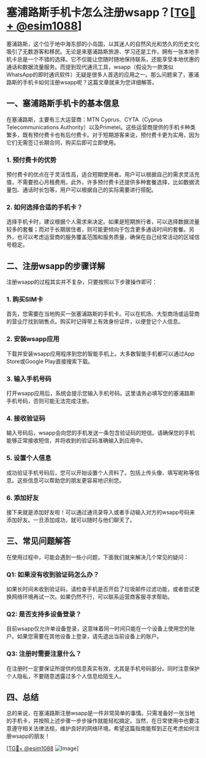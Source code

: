 # 塞浦路斯手机卡怎么注册wsapp？[[TG💪+ @esim1088](https://t.me/s/esim1088)]

塞浦路斯，这个位于地中海东部的小岛国，以其迷人的自然风光和悠久的历史文化吸引了无数游客和移民。无论是来塞浦路斯旅游、学习还是工作，拥有一张本地手机卡总是一个不错的选择。它不仅能让您随时随地保持联系，还能享受本地优惠的通话和数据流量服务。而提到现代通讯工具，wsapp（假设为一款类似WhatsApp的即时通讯软件）无疑是很多人首选的应用之一。那么问题来了，塞浦路斯的手机卡如何注册wsapp呢？这篇文章就来为您详细解答。

## 一、塞浦路斯手机卡的基本信息

在塞浦路斯，主要有三大运营商：MTN Cyprus、CYTA（Cyprus Telecommunications Authority）以及Primetel。这些运营商提供的手机卡种类繁多，既有预付费卡也有后付费卡。对于短期游客来说，预付费卡更为实用，因为它们无需签订长期合同，购买后即可立即使用。

### 1. 预付费卡的优势
预付费卡的优点在于灵活性高，适合短期使用者。用户可以根据自己的需求灵活充值，不需要担心月租费用。此外，许多预付费卡还提供多种套餐选择，比如数据流量包、通话时长包等，用户可以根据自己的实际需要进行搭配。

### 2. 如何选择合适的手机卡？
选择手机卡时，建议根据个人需求来决定。如果是短期旅行者，可以选择数据流量较多的套餐；而对于长期居住者，则可能更倾向于包含更多通话时间的套餐。另外，也可以考虑运营商的服务覆盖范围和服务质量，确保在自己经常活动的区域信号稳定。

## 二、注册wsapp的步骤详解

注册wsapp的过程其实并不复杂，只要按照以下步骤操作即可：

### 1. 购买SIM卡
首先，您需要在当地购买一张塞浦路斯的手机卡。可以在机场、大型商场或运营商的营业厅找到销售点。购买时记得带上有效身份证件，以便登记个人信息。

### 2. 安装wsapp应用
下载并安装wsapp应用程序到您的智能手机上。大多数智能手机都可以通过App Store或Google Play直接搜索下载。

### 3. 输入手机号码
打开wsapp应用后，系统会提示您输入手机号码。这里请务必填写您的塞浦路斯手机号码，否则可能无法完成注册。

### 4. 接收验证码
输入号码后，wsapp会向您的手机发送一条包含验证码的短信。请确保您的手机能够正常接收短信，并将收到的验证码准确输入到应用中。

### 5. 设置个人信息
成功验证手机号码后，您可以开始设置个人资料了。包括上传头像、填写昵称等信息。这些信息可以帮助您的朋友更容易地识别您。

### 6. 添加好友
接下来就是添加好友啦！可以通过通讯录导入或者手动输入对方的wsapp号码来添加好友。一旦添加成功，就可以随时与他们聊天了。

## 三、常见问题解答

在使用过程中，可能会遇到一些小问题，下面我们就来解决几个常见的疑问：

### Q1: 如果没有收到验证码怎么办？
如果长时间未收到验证码，请检查手机是否开启了垃圾邮件过滤功能，或者尝试更换网络环境再试一次。如果仍然不行，可以联系运营商客服寻求帮助。

### Q2: 是否支持多设备登录？
目前wsapp仅允许单设备登录，这意味着同一时间只能在一个设备上使用您的账户。如果您需要在其他设备上登录，请先退出当前设备上的账户。

### Q3: 注册时需要注意什么？
在注册时一定要保证所提供的信息真实有效，尤其是手机号码部分。同时注意保护个人隐私，不要随意透露过多个人信息给陌生人。

## 四、总结

总的来说，在塞浦路斯注册wsapp是一件非常简单的事情。只需准备好一张当地的手机卡，并按照上述步骤一步步操作就能轻松搞定。当然，在日常使用中也要注意遵守相关法律法规，维护良好的网络环境。希望这篇指南能帮到正在考虑如何注册wsapp的朋友！

[[TG💪+ @esim1088](https://t.me/s/esim1088) ![Image](https://i.postimg.cc/4NQfJmqS/Snipaste-2025-05-13-00-14-12.png)]